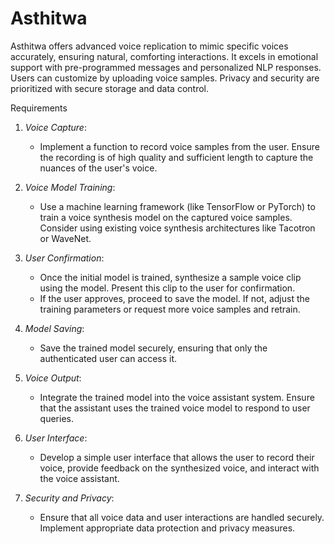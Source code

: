 # Asthitwa 
Asthitwa offers advanced voice replication to mimic specific voices accurately, ensuring natural, comforting interactions. It excels in emotional support with pre-programmed messages and personalized NLP responses. Users can customize by uploading voice samples. Privacy and security are prioritized with secure storage and data control.

Requirements

1. *Voice Capture*:
   - Implement a function to record voice samples from the user. Ensure the recording is of high quality and sufficient length to capture the nuances of the user's voice.

2. *Voice Model Training*:
   - Use a machine learning framework (like TensorFlow or PyTorch) to train a voice synthesis model on the captured voice samples. Consider using existing voice synthesis architectures like Tacotron or WaveNet.

3. *User Confirmation*:
   - Once the initial model is trained, synthesize a sample voice clip using the model. Present this clip to the user for confirmation.
   - If the user approves, proceed to save the model. If not, adjust the training parameters or request more voice samples and retrain.

4. *Model Saving*:
   - Save the trained model securely, ensuring that only the authenticated user can access it.

5. *Voice Output*:
   - Integrate the trained model into the voice assistant system. Ensure that the assistant uses the trained voice model to respond to user queries.

6. *User Interface*:
   - Develop a simple user interface that allows the user to record their voice, provide feedback on the synthesized voice, and interact with the voice assistant.

7. *Security and Privacy*:
   - Ensure that all voice data and user interactions are handled securely. Implement appropriate data protection and privacy measures.
